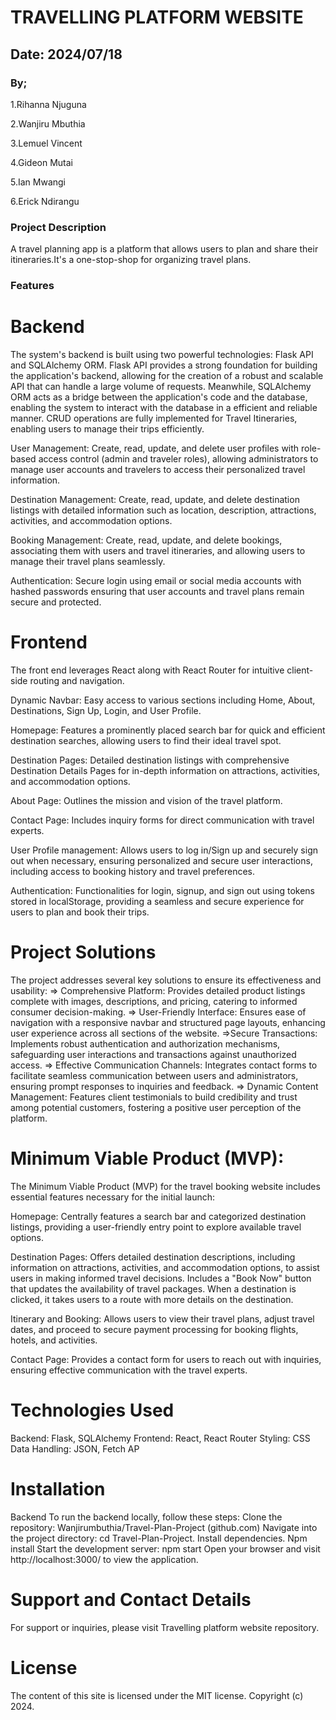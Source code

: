 # TRAVELLING PLATFORM WEBSITE

## Date: 2024/07/18

### By;
1.Rihanna Njuguna

2.Wanjiru Mbuthia

3.Lemuel Vincent

4.Gideon Mutai

5.Ian Mwangi

6.Erick Ndirangu

### Project Description
A travel planning app is a platform that allows users to plan and share their itineraries.It's a one-stop-shop for organizing travel plans.

### Features
# Backend
The system's backend is built using two powerful technologies: Flask API and SQLAlchemy ORM. Flask API provides a strong foundation for building the application's backend, allowing for the creation of a robust and scalable API that can handle a large volume of requests. Meanwhile, SQLAlchemy ORM acts as a bridge between the application's code and the database, enabling the system to interact with the database in a efficient and reliable manner. CRUD operations are fully implemented for Travel Itineraries, enabling users to manage their trips efficiently.

User Management: Create, read, update, and delete user profiles with role-based access control (admin and traveler roles), allowing administrators to manage user accounts and travelers to access their personalized travel information.

Destination Management: Create, read, update, and delete destination listings with detailed information such as location, description, attractions, activities, and accommodation options.

Booking Management: Create, read, update, and delete bookings, associating them with users and travel itineraries, and allowing users to manage their travel plans seamlessly.

Authentication: Secure login using email or social media accounts with hashed passwords  ensuring that user accounts and travel plans remain secure and protected.

# Frontend
The front end leverages React along with React Router for intuitive client-side routing and navigation.

Dynamic Navbar: Easy access to various sections including Home, About, Destinations, Sign Up, Login, and User Profile.

Homepage: Features a prominently placed search bar for quick and efficient destination searches, allowing users to find their ideal travel spot.

Destination Pages: Detailed destination listings with comprehensive Destination Details Pages for in-depth information on attractions, activities, and accommodation options.

About Page: Outlines the mission and vision of the travel platform.

Contact Page: Includes inquiry forms for direct communication with travel experts.

User Profile management: Allows users to log in/Sign up and securely sign out when necessary, ensuring personalized and secure user interactions, including access to booking history and travel preferences.

Authentication: Functionalities for login, signup, and sign out using tokens stored in localStorage, providing a seamless and secure experience for users to plan and book their trips.

# Project Solutions
The project addresses several key solutions to ensure its effectiveness and usability:
=> Comprehensive Platform: Provides detailed product listings complete with images, descriptions, and pricing, catering to informed consumer decision-making.
=> User-Friendly Interface: Ensures ease of navigation with a responsive navbar and structured page layouts, enhancing user experience across all sections of the website.
=>Secure Transactions: Implements robust authentication and authorization mechanisms, safeguarding user interactions and transactions against unauthorized access.
=> Effective Communication Channels: Integrates contact forms to facilitate seamless communication between users and administrators, ensuring prompt responses to inquiries and feedback.
=> Dynamic Content Management: Features client testimonials to build credibility and trust among potential customers, fostering a positive user perception of the platform.

# Minimum Viable Product (MVP):

The Minimum Viable Product (MVP) for the travel booking website includes essential features necessary for the initial launch:

Homepage: Centrally features a search bar and categorized destination listings, providing a user-friendly entry point to explore available travel options.

Destination Pages: Offers detailed destination descriptions, including information on attractions, activities, and accommodation options, to assist users in making informed travel decisions. Includes a "Book Now" button that updates the availability of travel packages. When a destination is clicked, it takes users to a route with more details on the destination.

Itinerary and Booking: Allows users to view their travel plans, adjust travel dates, and proceed to secure payment processing for booking flights, hotels, and activities.

Contact Page: Provides a contact form for users to reach out with inquiries, ensuring effective communication with the travel experts.

# Technologies Used

Backend: Flask, SQLAlchemy Frontend: React, React Router Styling: CSS Data Handling: JSON, Fetch AP

# Installation

Backend To run the backend locally, follow these steps:
Clone the repository: Wanjirumbuthia/Travel-Plan-Project (github.com) Navigate into the project directory: cd Travel-Plan-Project. Install dependencies. Npm install Start the development server: npm start Open your browser and visit http://localhost:3000/ to view the application.

# Support and Contact Details

For support or inquiries, please visit Travelling platform website repository.

# License

The content of this site is licensed under the MIT license. Copyright (c) 2024.

